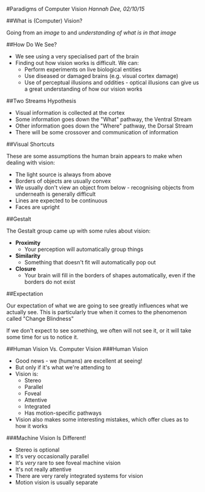 #Paradigms of Computer Vision
*Hannah Dee, 02/10/15*

##What is (Computer) Vision?

Going from an *image* to and *understanding of what is in that image*

##How Do We See?

* We see using a very specialised part of the brain
* Finding out how vision works is difficult. We can:
    * Perform experiments on live biological entities
    * Use diseased or damaged brains (e.g. visual cortex damage)
    * Use of perceptual illusions and oddities - optical illusions can give us a great understanding of how our vision works

##Two Streams Hypothesis

* Visual information is collected at the cortex
* Some information goes down the "What" pathway, the Ventral Stream
* Other information goes down the "Where" pathway, the Dorsal Stream
* There will be some crossover and communication of information

##Visual Shortcuts

These are some assumptions the human brain appears to make when dealing with vision:
* The light source is always from above
* Borders of objects are usually convex
* We usually don't view an object from below - recognising objects from underneath is generally difficult
* Lines are expected to be continuous
* Faces are upright

##Gestalt

The Gestalt group came up with some rules about vision:

* **Proximity**
    * Your perception will automatically group things
* **Similarity**
    * Something that doesn't fit will automatically pop out
* **Closure**
    * Your brain will fill in the borders of shapes automatically, even if the borders do not exist

##Expectation

Our expectation of what we are going to see greatly influences what we actually see. This is particularly true when it comes to the phenomenon called "Change Blindness"

If we don't expect to see something, we often will not see it, or it will take some time for us to notice it.

##Human Vision Vs. Computer Vision
###Human Vision

* Good news - we (humans) are excellent at seeing!
* But only if it's what we're attending to
* Vision is:
    * Stereo
    * Parallel
    * Foveal
    * Attentive
    * Integrated
    * Has motion-specific pathways
* Vision also makes some interesting mistakes, which offer clues as to how it works

###Machine Vision Is Different!
* Stereo is optional
* It's very occasionally parallel
* It's *very* rare to see foveal machine vision
* It's not really attentive
* There are very rarely integrated systems for vision
* Motion vision is usually separate
